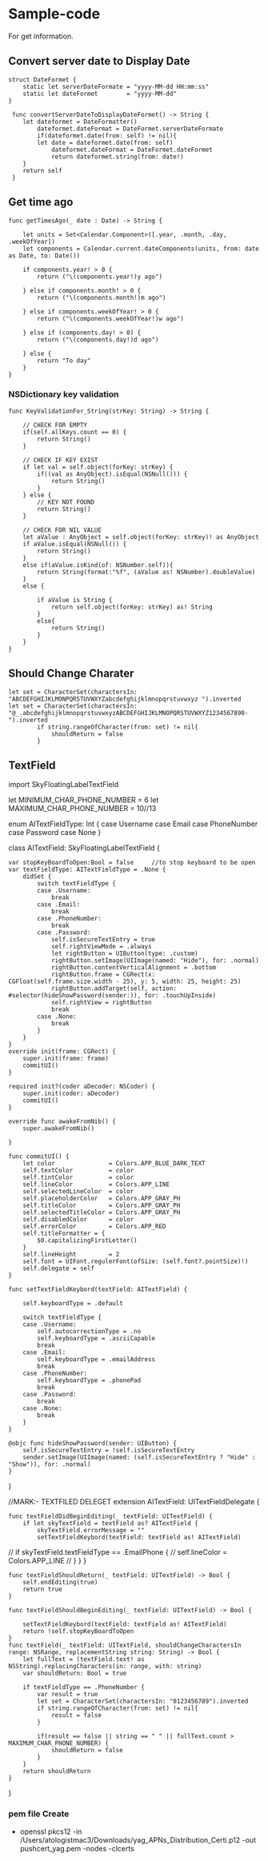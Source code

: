 # Sample-code
For get information.

## Convert server date to Display Date
	struct DateFormet {
		static let serverDateFormate = "yyyy-MM-dd HH:mm:ss"
		static let dateFormet 	     = "yyyy-MM-dd"
  	}
	
 	 func convertServerDateToDisplayDateFormet() -> String {
		let dateformet = DateFormatter()
    		dateformet.dateFormat = DateFormet.serverDateFormate
    		if(dateformet.date(from: self) != nil){
			let date = dateformet.date(from: self)
        		dateformet.dateFormat = DateFormet.dateFormet
        		return dateformet.string(from: date!)
     	}
     	return self
 	 }
	 
## Get time ago
	func getTimesAgo(_ date : Date) -> String {
        
        let units = Set<Calendar.Component>([.year, .month, .day, .weekOfYear])
        let components = Calendar.current.dateComponents(units, from: date as Date, to: Date())
        
        if components.year! > 0 {
            return ("\(components.year!)y ago")
            
        } else if components.month! > 0 {
            return ("\(components.month!)m ago")
            
        } else if components.weekOfYear! > 0 {
            return ("\(components.weekOfYear!)w ago")
            
        } else if (components.day! > 0) {
            return ("\(components.day!)d ago")
            
        } else {
            return "To day"
        }
	}
	
### NSDictionary key validation
	func KeyValidationFor_String(strKey: String) -> String {
		
		// CHECK FOR EMPTY
		if(self.allKeys.count == 0) {
			return String()
		}
		
		// CHECK IF KEY EXIST
		if let val = self.object(forKey: strKey) {
			if((val as AnyObject).isEqual(NSNull())) {
				return String()
			}
		} else {
			// KEY NOT FOUND
			return String()
		}
		
		// CHECK FOR NIL VALUE
		let aValue : AnyObject = self.object(forKey: strKey)! as AnyObject
		if aValue.isEqual(NSNull()) {
			return String()
		}
		else if(aValue.isKind(of: NSNumber.self)){
			return String(format:"%f", (aValue as! NSNumber).doubleValue)
		}
		else {
			
			if aValue is String {
				return self.object(forKey: strKey) as! String
			}
			else{
				return String()
			}
		}
	}

## Should Change Charater
	let set = CharacterSet(charactersIn: "ABCDEFGHIJKLMONPQRSTUVWXYZabcdefghijklmnopqrstuvwxyz ").inverted
	let set = CharacterSet(charactersIn: "@_.abcdefghijklmnopqrstuvwxyzABCDEFGHIJKLMNOPQRSTUVWXYZ1234567890-").inverted
            if string.rangeOfCharacter(from: set) != nil{
                shouldReturn = false
            }

## TextField 
import SkyFloatingLabelTextField

let MINIMUM_CHAR_PHONE_NUMBER = 6
let MAXIMUM_CHAR_PHONE_NUMBER = 10//13


enum AITextFieldType: Int {
    case Username
    case Email
    case PhoneNumber
    case Password
    case None
}

class AITextField: SkyFloatingLabelTextField {

    var stopKeyBoardToOpen:Bool = false     //to stop keyboard to be open
    var textFieldType: AITextFieldType = .None {
        didSet {
            switch textFieldType {
            case .Username:
                break
            case .Email:
                break
            case .PhoneNumber:
                break
            case .Password:
                self.isSecureTextEntry = true
                self.rightViewMode = .always
                let rightButton = UIButton(type: .custom)
                rightButton.setImage(UIImage(named: "Hide"), for: .normal)
                rightButton.contentVerticalAlignment = .bottom
                rightButton.frame = CGRect(x: CGFloat(self.frame.size.width - 25), y: 5, width: 25, height: 25)
                rightButton.addTarget(self, action: #selector(hideShowPassword(sender:)), for: .touchUpInside)
                self.rightView = rightButton
                break
            case .None:
                break
            }
        }
    }
    override init(frame: CGRect) {
        super.init(frame: frame)
        commitUI()
    }
    
    required init?(coder aDecoder: NSCoder) {
        super.init(coder: aDecoder)
        commitUI()
    }
    
    override func awakeFromNib() {
        super.awakeFromNib()
        
    }
    
    func commitUI() {
        let color               = Colors.APP_BLUE_DARK_TEXT
        self.textColor          = color
        self.tintColor          = color
        self.lineColor          = Colors.APP_LINE
        self.selectedLineColor  = color
        self.placeholderColor   = Colors.APP_GRAY_PH
        self.titleColor         = Colors.APP_GRAY_PH
        self.selectedTitleColor = Colors.APP_GRAY_PH
        self.disabledColor      = color
        self.errorColor         = Colors.APP_RED
        self.titleFormatter = {
            $0.capitalizingFirstLetter()
        }
        self.lineHeight         = 2
        self.font = UIFont.regulerFont(ofSize: (self.font?.pointSize)!)
        self.delegate = self
    }

    func setTextFieldKeybord(textField: AITextField) {
        
        self.keyboardType = .default
        
        switch textFieldType {
        case .Username:
            self.autocorrectionType = .no
            self.keyboardType = .asciiCapable
            break
        case .Email:
            self.keyboardType = .emailAddress
            break
        case .PhoneNumber:
            self.keyboardType = .phonePad
            break
        case .Password:
            break
        case .None:
            break
        }
    }
    
    @objc func hideShowPassword(sender: UIButton) {
        self.isSecureTextEntry = !self.isSecureTextEntry
        sender.setImage(UIImage(named: (self.isSecureTextEntry ? "Hide" : "Show")), for: .normal)
    }
}

//MARK:- TEXTFILED DELEGET
extension AITextField: UITextFieldDelegate {
    
    func textFieldDidBeginEditing(_ textField: UITextField) {
        if let skyTextField = textField as? AITextField {
            skyTextField.errorMessage = ""
            setTextFieldKeybord(textField: textField as! AITextField)
//            if skyTextField.textFieldType == .EmailPhone {
//                self.lineColor = Colors.APP_LINE
//            }
        }
    }
    
    func textFieldShouldReturn(_ textField: UITextField) -> Bool {
        self.endEditing(true)
        return true
    }

    func textFieldShouldBeginEditing(_ textField: UITextField) -> Bool {
        
        setTextFieldKeybord(textField: textField as! AITextField)
        return !self.stopKeyBoardToOpen
    }
    func textField(_ textField: UITextField, shouldChangeCharactersIn range: NSRange, replacementString string: String) -> Bool {
        let fullText = (textField.text! as NSString).replacingCharacters(in: range, with: string)
        var shouldReturn: Bool = true
        
        if textFieldType == .PhoneNumber {
            var result = true
            let set = CharacterSet(charactersIn: "0123456789").inverted
            if string.rangeOfCharacter(from: set) != nil{
                result = false
            }
            
            if(result == false || string == " " || fullText.count > MAXIMUM_CHAR_PHONE_NUMBER) {
                shouldReturn = false
            }
        }
        return shouldReturn
    }
}

### pem file Create
 - openssl pkcs12 -in /Users/atologistmac3/Downloads/yag_APNs_Distribution_Certi.p12 -out pushcert_yag.pem -nodes -clcerts
